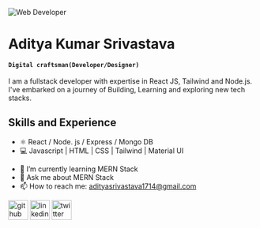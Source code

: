 ![Web Developer](https://img.freepik.com/premium-photo/laptop-concrete-floor-with-plant-top-view-realistic-3d-rendering_626958-135.jpg?w=1060)

# Aditya Kumar Srivastava
**`Digital craftsman(Developer/Designer)`**
<br />
<br />
I am a fullstack developer with expertise in React JS, Tailwind and Node.js. I've embarked on a journey of Building, Learning and exploring new tech stacks.

## Skills and Experience
* ⚛️ React / Node. js / Express / Mongo DB
* 💻 Javascript | HTML | CSS | Tailwind | Material UI
 


- 🌱 I’m currently learning MERN Stack 
- 💬 Ask me about MERN Stack 
- 📫 How to reach me: adityasrivastava1714@gmail.com 


[<img src='https://cdn.jsdelivr.net/npm/simple-icons@3.0.1/icons/github.svg' alt='github' height='40'>](https://github.com/Aditya1705)  [<img src='https://cdn.jsdelivr.net/npm/simple-icons@3.0.1/icons/linkedin.svg' alt='linkedin' height='40'>](https://www.linkedin.com/in/https://www.linkedin.com/in/aditya-srivastava-tech//)  [<img src='https://cdn.jsdelivr.net/npm/simple-icons@3.0.1/icons/twitter.svg' alt='twitter' height='40'>](https://twitter.com/https://twitter.com/adeez1714)  

